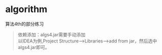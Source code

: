 # algorithm
算法4th的部分练习
> 依赖添加：algs4.jar需要手动添加<br>
> 以IDEA为例,Project Structure-->Libraries-->add
 from jar，然后选中algs4.jar即可。